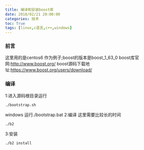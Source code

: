 ```yaml
---
title: 编译和安装boost库
date: 2018/02/21 20:00:00
categories: 技术
toc: True
tags: [linux,c语言,c++,windows]
---
```


### 前言
这里用的是centos6 作为例子;boost的版本是boost_1_63_0
boost库官网:http://www.boost.org/
boost源码下载地址:https://www.boost.org/users/download/

### 编译
1:进入源码根目录运行
```shell
./bootstrap.sh
```
windows 运行./bootstrap.bat
2:编译 这里需要比较长的时间
```shell
./b2
```
3:安装
```shell
./b2 install
```